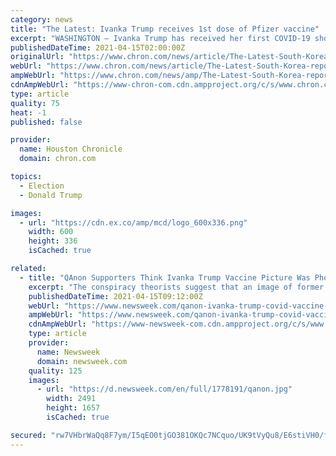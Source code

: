 ```yaml
---
category: news
title: "The Latest: Ivanka Trump receives 1st dose of Pfizer vaccine"
excerpt: "WASHINGTON — Ivanka Trump has received her first COVID-19 shot and is encouraging others to get vaccinated as quickly as they can. Two people familiar with Ivanka Trump’s plans say she was eligible to get vaccinated along with other White House staff when she worked as a senior adviser,"
publishedDateTime: 2021-04-15T02:00:00Z
originalUrl: "https://www.chron.com/news/article/The-Latest-South-Korea-reports-highest-jump-in-3-16099279.php"
webUrl: "https://www.chron.com/news/article/The-Latest-South-Korea-reports-highest-jump-in-3-16099279.php"
ampWebUrl: "https://www.chron.com/news/amp/The-Latest-South-Korea-reports-highest-jump-in-3-16099279.php"
cdnAmpWebUrl: "https://www-chron-com.cdn.ampproject.org/c/s/www.chron.com/news/amp/The-Latest-South-Korea-reports-highest-jump-in-3-16099279.php"
type: article
quality: 75
heat: -1
published: false

provider:
  name: Houston Chronicle
  domain: chron.com

topics:
  - Election
  - Donald Trump

images:
  - url: "https://cdn.ex.co/amp/mcd/logo_600x336.png"
    width: 600
    height: 336
    isCached: true

related:
  - title: "QAnon Supporters Think Ivanka Trump Vaccine Picture Was Photoshopped"
    excerpt: "The conspiracy theorists suggest that an image of former President Donald Trump's eldest daughter was staged, or that it is not her in the photo she tweeted."
    publishedDateTime: 2021-04-15T09:12:00Z
    webUrl: "https://www.newsweek.com/qanon-ivanka-trump-covid-vaccine-1583753"
    ampWebUrl: "https://www.newsweek.com/qanon-ivanka-trump-covid-vaccine-1583753?amp=1"
    cdnAmpWebUrl: "https://www-newsweek-com.cdn.ampproject.org/c/s/www.newsweek.com/qanon-ivanka-trump-covid-vaccine-1583753?amp=1"
    type: article
    provider:
      name: Newsweek
      domain: newsweek.com
    quality: 125
    images:
      - url: "https://d.newsweek.com/en/full/1778191/qanon.jpg"
        width: 2491
        height: 1657
        isCached: true

secured: "rw7VHbrWaQq8F7ym/I5qEO0tjGO381OKQc7NCquo/UK9tVyQu8/E6stiVH0/feByto3GV1OaZ1/xOgO1hLWCvrNy0xT3ZxlmTtRh/9miFslJ8hZCwkaYCoCCD7UXtVQaeL+lzoXdNnHa2enwaYlDdL2ZDqunK/etr12srLfZpl+6XVvrmAk/+msMvuY3usUZhR/HSOrVVmi+bkWou/Dfj5+uSyCLk8CZ+mzEnru7Os9GsCfMfGeKLGh0yQilknHR7WP5CIPVo5TMUtnlU5/0/4hXl4+PCsRTB9nz1YPlwtRQsFuTrl0fN/6O3B4H+AniWZzrFgbpb0h4J5WJOgwGrnWM8/UlWnZ+q9ul/kSUwog=;8zq6w5d1rFJXM5Q0WOoF0Q=="
---
```


